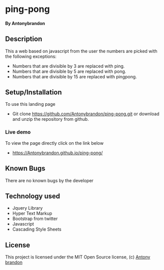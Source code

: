 # ping-pong
#### By **Antonybrandon**

## Description ##
This a web based on javascript from the user the numbers are picked with the following exceptions:
* Numbers that are divisible by 3 are replaced with ping.
* Numbers that are divisible by 5 are replaced with pong.
* Numbers that are divisible by 15 are replaced with pingpong.

## Setup/Installation ##
To use this landing page 
* Git clone https://github.com/Antonybrandon/ping-pong.git or download and unzip the repository from github.
### Live demo ###
To view the page directly click on the link below
* https://Antonybrandon.github.io/ping-pong/

## Known Bugs ##

There are no known bugs by the developer

## Technology used ##

* Jquery Library
* Hyper Text Markup 
* Bootstrap from twitter
* Javascript
* Cascading Style Sheets


## License ##
This project is licensed under the MIT Open Source license, (c) [Antony brandon](https://github.com/Antonybrandon) 